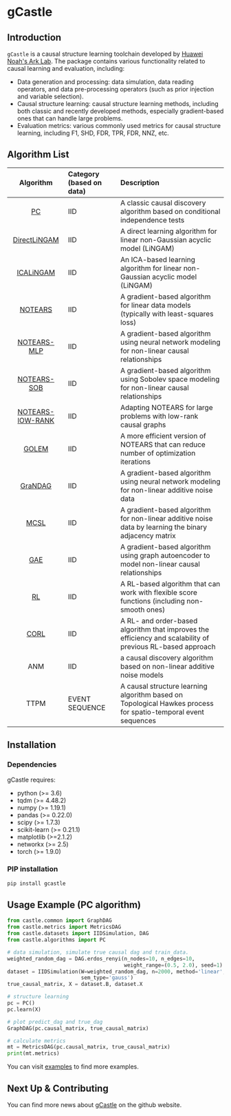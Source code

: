 # gCastle

## Introduction

`gCastle` is a causal structure learning toolchain developed by [Huawei Noah's Ark Lab](https://www.noahlab.com.hk/#/home). The package contains various functionality related to causal learning and evaluation, including:

* Data generation and processing: data simulation, data reading operators, and data pre-processing operators (such as prior injection and variable selection).
* Causal structure learning: causal structure learning methods, including both classic and recently developed methods, especially gradient-based ones that can handle large problems.
* Evaluation metrics: various commonly used metrics for causal structure learning, including F1, SHD, FDR, TPR, FDR, NNZ, etc.

## Algorithm List

| Algorithm | Category (based on data) | Description |
| :--: | :-- | :-- |
| [PC](https://arxiv.org/abs/math/0510436) | IID | A classic causal discovery algorithm based on conditional independence tests |
| [DirectLiNGAM](https://arxiv.org/abs/1101.2489) | IID | A direct learning algorithm for linear non-Gaussian acyclic model (LiNGAM) |
| [ICALiNGAM](https://dl.acm.org/doi/10.5555/1248547.1248619) | IID | An ICA-based learning algorithm for linear non-Gaussian acyclic model (LiNGAM) |
| [NOTEARS](https://arxiv.org/abs/1803.01422) | IID | A gradient-based algorithm for linear data models (typically with least-squares loss) |
| [NOTEARS-MLP](https://arxiv.org/abs/1909.13189) | IID | A gradient-based algorithm using neural network modeling for non-linear causal relationships |
| [NOTEARS-SOB](https://arxiv.org/abs/1909.13189) | IID | A gradient-based algorithm using Sobolev space modeling for non-linear causal relationships |
| [NOTEARS-lOW-RANK](https://arxiv.org/abs/2006.05691) | IID | Adapting NOTEARS for large problems with low-rank causal graphs |
| [GOLEM](https://arxiv.org/abs/2006.10201) | IID | A more efficient version of NOTEARS that can reduce number of optimization iterations |
| [GraNDAG](https://arxiv.org/abs/1906.02226) | IID | A gradient-based algorithm using neural network modeling for non-linear additive noise data  |
| [MCSL](https://arxiv.org/abs/1910.08527) | IID | A gradient-based algorithm for non-linear additive noise data by learning the binary adjacency matrix|
| [GAE](https://arxiv.org/abs/1911.07420) | IID | A gradient-based algorithm using graph autoencoder to model non-linear causal relationships|
| [RL](https://arxiv.org/abs/1906.04477) | IID | A RL-based algorithm that can work with flexible score functions (including non-smooth ones) |
| [CORL](https://arxiv.org/abs/2105.06631) | IID | A RL- and order-based algorithm that improves the efficiency and scalability of previous RL-based approach |
| ANM | IID | a causal discovery algorithm based on non-linear additive noise models |
| TTPM | EVENT SEQUENCE | A causal structure learning algorithm based on Topological Hawkes process for spatio-temporal event sequences |

## Installation

### Dependencies

gCastle requires:

* python (>= 3.6)
* tqdm (>= 4.48.2)
* numpy (>= 1.19.1)
* pandas (>= 0.22.0)
* scipy (>= 1.7.3)
* scikit-learn (>= 0.21.1)
* matplotlib (>=2.1.2)
* networkx (>= 2.5)
* torch (>= 1.9.0)

### PIP installation

```bash
pip install gcastle
```

## Usage Example (PC algorithm)

```python
from castle.common import GraphDAG
from castle.metrics import MetricsDAG
from castle.datasets import IIDSimulation, DAG
from castle.algorithms import PC

# data simulation, simulate true causal dag and train_data.
weighted_random_dag = DAG.erdos_renyi(n_nodes=10, n_edges=10,
                                      weight_range=(0.5, 2.0), seed=1)
dataset = IIDSimulation(W=weighted_random_dag, n=2000, method='linear',
                        sem_type='gauss')
true_causal_matrix, X = dataset.B, dataset.X

# structure learning
pc = PC()
pc.learn(X)

# plot predict_dag and true_dag
GraphDAG(pc.causal_matrix, true_causal_matrix)

# calculate metrics
mt = MetricsDAG(pc.causal_matrix, true_causal_matrix)
print(mt.metrics)
```

You can visit [examples](https://github.com/huawei-noah/trustworthyAI/tree/master/gcastle) to find more examples.

## Next Up & Contributing

You can find more news about [gCastle](https://github.com/huawei-noah/trustworthyAI/tree/master/gcastle) on the github website.
